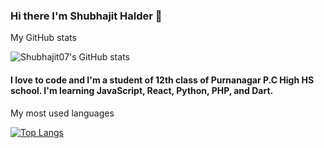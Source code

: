 ### Hi there I'm Shubhajit Halder 👋
My GitHub stats

![Shubhajit07's GitHub stats](https://github-readme-stats.vercel.app/api?username=shubhajit07&show_icons=true&theme=radical)

#### I love to code and I'm a student of 12th class of Purnanagar P.C High HS school. I'm learning JavaScript, React, Python, PHP, and Dart.
My most used languages

[![Top Langs](https://github-readme-stats.vercel.app/api/top-langs/?username=shubhajit07&show_icons=true&theme=radical)](https://github.com/shubhajit07)
<!--
**Shubhajit07/Shubhajit07** is a ✨ _special_ ✨ repository because its `README.md` (this file) appears on your GitHub profile.

Here are some ideas to get you started:

- 🔭 I’m currently working on ...
- 🌱 I’m currently learning ...
- 👯 I’m looking to collaborate on ...
- 🤔 I’m looking for help with ...
- 💬 Ask me about ...
- 📫 How to reach me: ...
- 😄 Pronouns: ...
- ⚡ Fun fact: ...
-->
